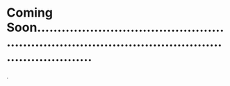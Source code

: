 # Coming Soon........................................................................................................................
.
